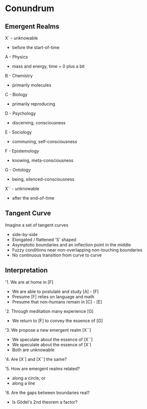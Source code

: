 # Conundrum

## Emergent Realms

X` - unknowable
- before the start-of-time

A - Physics
- mass and energy, time = 0 plus a bit

B - Chemistry
- primarily molecules

C - Biology
- primarily reproducing

D - Psychology
- discerning, consciousness

E - Sociology
- communing, self-consciousness

F - Epistemology
- knowing, meta-consciousness

G - Ontology
- being, silenced-consciousness

X`` - unknowable
- after the end-of-time

## Tangent Curve

Imagine a set of tangent curves 

- side-by-side
- Elongated / flattened 'S' shaped
- Asymptotic boundaries and an inflection point in the middle
- Fuzzy conditions near non-overlapping non-touching boundaries
- No continuous transition from curve to curve

## Interpretation

'1. We are at home in [F]
- We are able to postulate and study [A] - [F]
- Presume [F] relies on language and math
- Presume that non-humans remain in [C] - [E]

'2. Through meditation many experience [G]
- We return to [F] to convey the essence of [G]

'3. We propose a new emergent realm [X``]
- We speculate about the essence of [X``]
- We speculate about the essence of [X`]
- Both are unknowable

'4. Are [X`] and [X``] the same?

'5. How are emergent realms related?
- along a circle, or
- along a line

'6. Are the gaps between boundaries real?
- Is Gödel's 2nd theorem a factor?
